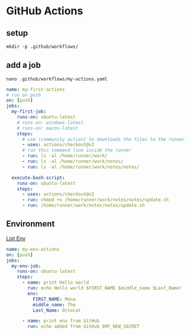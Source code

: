 # GitHub Actions


## setup
```txt
mkdir -p .github/workflows/
```


## add a job
`nano .github/workflows/my-actions.yaml`
```yaml
name: my-first-actions
# run on push
on: [push]
jobs:
  my-first-job:
    runs-on: ubuntu-latest
    # runs-on: windows-latest
    # runs-on: macos-latest
    steps:
      # use (community action) to downloads the files to the runner
      - uses: actions/checkout@v2
      # run this command line inside the runner
      - run: ls -al /home/runner/work/
      - run: ls -al /home/runner/work/notes/
      - run: ls -al /home/runner/work/notes/notes/

  execute-bash-script:
    runs-on: ubuntu-latest
    steps:
      - uses: actions/checkout@v2
      - run: chmod +x /home/runner/work/notes/notes/update.sh
      - run: /home/runner/work/notes/notes/update.sh
```


## Environment
[List Env](https://github.com/asim3/notes/settings/secrets)
```yaml
name: my-env-actions
on: [push]
jobs:
  my-env-job:
    runs-on: ubuntu-latest
    steps:
      - name: print Hello world
        run: echo Hello world $FIRST_NAME $middle_name $Last_Name!
        env:
          FIRST_NAME: Mona
          middle_name: The
          Last_Name: Octocat

      - name: print env from GitHub
        run: echo added from GitHub $MY_NEW_SECRET
```
